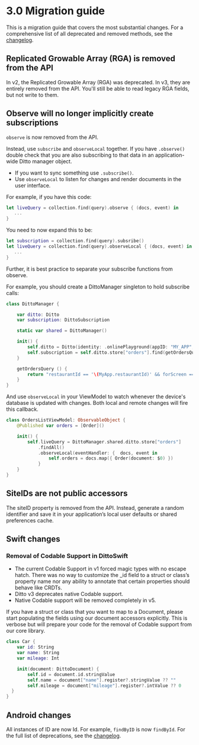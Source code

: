# 3.0 Migration guide 

This is a migration guide that covers the most substantial
changes. For a comprehensive list of all deprecated and
removed methods, see the [changelog](/changelog).

## Replicated Growable Array (RGA) is removed from the API

In v2, the Replicated Growable Array (RGA) was deprecated. In v3, they are
entirely removed from the API. You'll still be able to read legacy RGA fields,
but not write to them.

## Observe will no longer implicitly create subscriptions

`observe` is now removed from the API. 

Instead, use `subscribe` and `observeLocal` together. If you
have `.observe()` double check that you are also subscribing to that data in an
application-wide Ditto manager object.

* If you want to sync something use `.subscribe()`. 
*  Use `observeLocal` to listen for changes and render documents in the user interface.

For example, if you have this code:

```swift
let liveQuery = collection.find(query).observe { (docs, event) in
   ...
}
```

You need to now expand this to be:

```swift
let subscription = collection.find(query).subsribe()
let liveQuery = collection.find(query).observeLocal { (docs, event) in
   ...
}
```

Further, it is best practice to separate your subscribe functions from observe. 

For example, you should create a DittoManager singleton to hold subscribe calls:

```swift
class DittoManager {

    var ditto: Ditto
    var subscription: DittoSubscription

    static var shared = DittoManager()

    init() {
        self.ditto = Ditto(identity: .onlinePlayground(appID: "MY_APP", token: "MY_TOKEN"))
        self.subscription = self.ditto.store["orders"].find(getOrdersQuery()).subscribe()
    }

    getOrdersQuery () {
        return "restaurantId == '\(MyApp.restaurantId)' && forScreen == '\(MyApp.deviceType)'"
    }
}

```

And use `observeLocal` in your ViewModel to watch whenever the device's database is updated with changes. Both local and remote changes will fire this callback.

```swift
class OrdersListViewModel: ObservableObject {
    @Published var orders = [Order]()

    init() {
        self.liveQuery = DittoManager.shared.ditto.store["orders"]
            .findAll()
            .observeLocal(eventHandler: {  docs, event in
                self.orders = docs.map({ Order(document: $0) })
            }
    }
}
```

## SiteIDs are not public accessors 

The siteID property is removed from the API. Instead, generate a random
identifier and save it in your application’s local user defaults or shared
preferences cache. 

## Swift changes

### Removal of Codable Support in DittoSwift

* The current Codable Support in v1 forced magic types with no escape hatch. There was no way to customize the _id field to a struct or class’s property name nor any ability to annotate that certain properties should behave like CRDTs. 
* Ditto v3 deprecates native Codable support.
* Native Codable support will be removed completely in v5.

If you have a struct or class that you want to map to a Document, please start
populating the fields using our document accessors explicitly.  This is verbose
but will prepare your code for the removal of Codable support from our core
library.

```swift
class Car {
    var id: String
    var name: String
    var mileage: Int

    init(document: DittoDocument) {
        self.id = document.id.stringValue
        self.name = document["name"].register?.stringValue ?? ""
        self.mileage = document["mileage"].register?.intValue ?? 0
  }
}
```

## Android changes

All instances of ID are now Id. For example, `findByID` is now `findById`. For the full list of deprecations, see the [changelog](/changelog).

